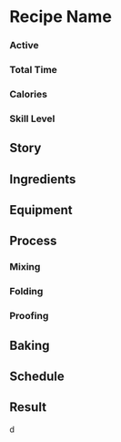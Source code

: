 # Recipe Name
<!--## Stats -->
  ### Active
  ### Total Time
  ### Calories
  ### Skill Level
 ## Story
 ## Ingredients
 ## Equipment
 ## Process
  ### Mixing
  ### Folding
  ### Proofing
 ## Baking
 ## Schedule
 ## Result

d